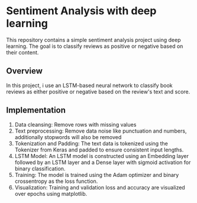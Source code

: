 # Sentiment Analysis with deep learning
This repository contains a simple sentiment analysis project using deep learning. The goal is to classify reviews as positive or negative based on their content.

## Overview

In this project, i use an LSTM-based neural network to classify book reviews as either positive or negative based on the review's text and score.

## Implementation

1. Data cleansing: Remove rows with missing values
2. Text preprocessing: Remove data noise like punctuation and numbers, additionally stopwords will also be removed
3. Tokenization and Padding: The text data is tokenized using the Tokenizer from Keras and padded to ensure consistent input lengths.
4. LSTM Model: An LSTM model is constructed using an Embedding layer followed by an LSTM layer and a Dense layer with sigmoid activation for binary classification.
5. Training: The model is trained using the Adam optimizer and binary crossentropy as the loss function.
6. Visualization: Training and validation loss and accuracy are visualized over epochs using matplotlib.
